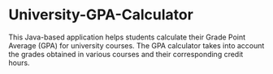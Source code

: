 # University-GPA-Calculator
This Java-based application helps students calculate their Grade Point Average (GPA) for university courses. The GPA calculator takes into account the grades obtained in various courses and their corresponding credit hours.
